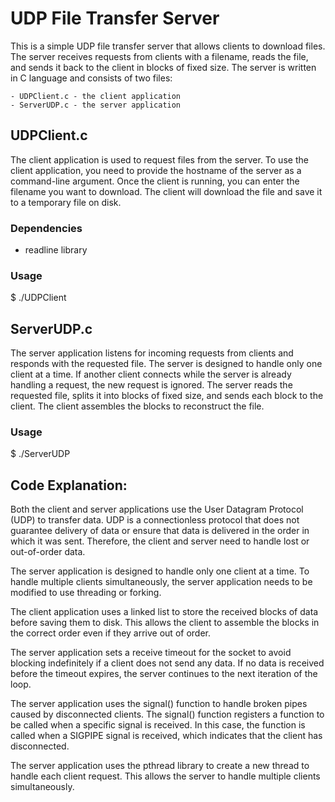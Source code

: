# UDP File Transfer Server

 This is a simple UDP file transfer server that allows clients to download files. The server receives requests from clients with a filename, reads the file, and sends it back to the client in blocks of fixed size. The server is written in C language and consists of two files:
 
    - UDPClient.c - the client application
    - ServerUDP.c - the server application
    
    
## UDPClient.c

The client application is used to request files from the server. To use the client application, you need to provide the hostname of the server as a command-line argument. Once the client is running, you can enter the filename you want to download. The client will download the file and save it to a temporary file on disk.

### Dependencies
-    readline library

### Usage
$ ./UDPClient <hostname>
 
 
## ServerUDP.c
 
The server application listens for incoming requests from clients and responds with the requested file. The server is designed to handle only one client at a time. If another client connects while the server is already handling a request, the new request is ignored. The server reads the requested file, splits it into blocks of fixed size, and sends each block to the client. The client assembles the blocks to reconstruct the file.
 
### Usage

 $ ./ServerUDP
 
 ## Code Explanation:
 
 Both the client and server applications use the User Datagram Protocol (UDP) to transfer data. UDP is a connectionless protocol that does not guarantee delivery of data or ensure that data is delivered in the order in which it was sent. Therefore, the client and server need to handle lost or out-of-order data.

The server application is designed to handle only one client at a time. To handle multiple clients simultaneously, the server application needs to be modified to use threading or forking.

The client application uses a linked list to store the received blocks of data before saving them to disk. This allows the client to assemble the blocks in the correct order even if they arrive out of order.

The server application sets a receive timeout for the socket to avoid blocking indefinitely if a client does not send any data. If no data is received before the timeout expires, the server continues to the next iteration of the loop.

The server application uses the signal() function to handle broken pipes caused by disconnected clients. The signal() function registers a function to be called when a specific signal is received. In this case, the function is called when a SIGPIPE signal is received, which indicates that the client has disconnected.

The server application uses the pthread library to create a new thread to handle each client request. This allows the server to handle multiple clients simultaneously.
